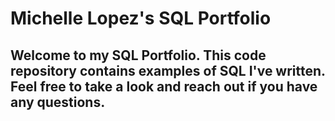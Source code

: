 # Michelle Lopez's SQL Portfolio
## Welcome to my SQL Portfolio. This code repository contains examples of SQL I've written. Feel free to take a look and reach out if you have any questions.
